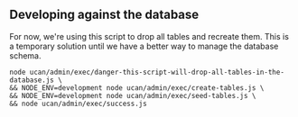 ## Developing against the database

For now, we're using this script to drop all tables and recreate them. This is a temporary solution until we have a better way to manage the database schema.

```
node ucan/admin/exec/danger-this-script-will-drop-all-tables-in-the-database.js \
&& NODE_ENV=development node ucan/admin/exec/create-tables.js \
&& NODE_ENV=development node ucan/admin/exec/seed-tables.js \
&& node ucan/admin/exec/success.js
```




